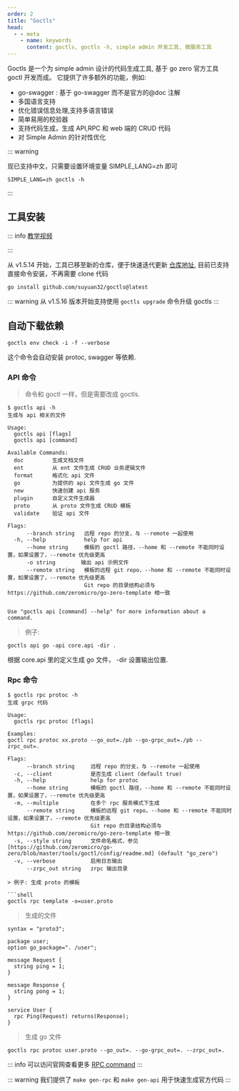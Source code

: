 ```yaml
---
order: 2
title: "Goctls"
head:
  - - meta
    - name: keywords
      content: goctls, goctls -h, simple admin 开发工具, 微服务工具
---
```


Goctls 是一个为 simple admin 设计的代码生成工具, 基于 go zero 官方工具 goctl 开发而成。
它提供了许多额外的功能，例如:

- go-swagger : 基于 go-swagger 而不是官方的@doc 注解
- 多国语言支持
- 优化错误信息处理,支持多语言错误
- 简单易用的校验器
- 支持代码生成，生成 API,RPC 和 web 端的 CRUD 代码
- 对 Simple Admin 的针对性优化

::: warning

现已支持中文，只需要设置环境变量 SIMPLE_LANG=zh 即可

```shell
SIMPLE_LANG=zh goctls -h
```

:::

## 工具安装

::: info
[教学视频](https://www.bilibili.com/video/BV1Lc411n7Wf)

<BiliBili bvid="BV1Lc411n7Wf" />
:::

从 v1.5.14 开始，工具已移至新的仓库，便于快速迭代更新 [仓库地址](https://github.com/suyuan32/goctls), 目前已支持直接命令安装，不再需要 clone 代码

```shell
go install github.com/suyuan32/goctls@latest
```

::: warning
从 v1.5.16 版本开始支持使用 `goctls upgrade` 命令升级 goctls
:::

## 自动下载依赖

```shell
goctls env check -i -f --verbose
```

这个命令会自动安装 protoc, swagger 等依赖.

### API 命令

> 命令和 goctl 一样，但是需要改成 goctls.

```shell
$ goctls api -h
生成与 api 相关的文件

Usage:
  goctls api [flags]
  goctls api [command]

Available Commands:
  doc         生成文档文件
  ent         从 ent 文件生成 CRUD 业务逻辑文件
  format      格式化 api 文件
  go          为提供的 api 文件生成 go 文件
  new         快速创建 api 服务
  plugin      自定义文件生成器
  proto       从 proto 文件生成 CRUD 模板
  validate    验证 api 文件

Flags:
      --branch string   远程 repo 的分支，与 --remote 一起使用
  -h, --help            help for api
      --home string     模板的 goctl 路径，--home 和 --remote 不能同时设置，如果设置了，--remote 优先级更高
      -o string        输出 api 示例文件
      --remote string   模板的远程 git repo，--home 和 --remote 不能同时设置，如果设置了，--remote 优先级更高
                        Git repo 的目录结构必须与 https://github.com/zeromicro/go-zero-template 相一致


Use "goctls api [command] --help" for more information about a command.

```

> 例子:

```shell
goctls api go -api core.api -dir .
```

根据 core.api 里的定义生成 go 文件， -dir 设置输出位置.

### Rpc 命令

```shell
$ goctls rpc protoc -h
生成 grpc 代码

Usage:
  goctls rpc protoc [flags]

Examples:
goctl rpc protoc xx.proto --go_out=./pb --go-grpc_out=./pb --zrpc_out=.

Flags:
      --branch string     远程 repo 的分支，与 --remote 一起使用
  -c, --client            是否生成 client (default true)
  -h, --help              help for protoc
      --home string       模板的 goctl 路径，--home 和 --remote 不能同时设置，如果设置了，--remote 优先级更高
  -m, --multiple          在多个 rpc 服务模式下生成
      --remote string     模板的远程 git repo，--home 和 --remote 不能同时设置，如果设置了，--remote 优先级更高
                          Git repo 的目录结构必须与 https://github.com/zeromicro/go-zero-template 相一致
  -s, --style string      文件命名格式，参见 [https://github.com/zeromicro/go-zero/blob/master/tools/goctl/config/readme.md] (default "go_zero")
  -v, --verbose           启用日志输出
      --zrpc_out string   zrpc 输出目录

> 例子: 生成 proto 的模板

```shell
goctls rpc template -o=user.proto
```

> 生成的文件

```shell
syntax = "proto3";

package user;
option go_package=". /user";

message Request {
  string ping = 1;
}

message Response {
  string pong = 1;
}

service User {
  rpc Ping(Request) returns(Response);
}

```

> 生成 go 文件

```shell
goctls rpc protoc user.proto --go_out=. --go-grpc_out=. --zrpc_out=.
```

::: info
可以访问官网查看更多 [RPC command](https://go-zero.dev/docs/tutorials/cli/rpc)
:::

::: warning
我们提供了 `make gen-rpc` 和 `make gen-api` 用于快速生成官方代码
:::
